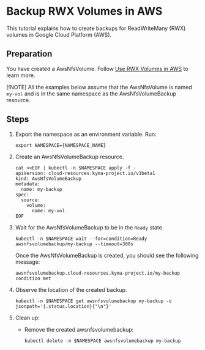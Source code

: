 # Backup RWX Volumes in AWS

This tutorial explains how to create backups for ReadWriteMany (RWX) volumes in Google Cloud Platform (AWS). 

## Preparation <!-- {docsify-ignore} -->

You have created a AwsNfsVolume. Follow [Use RWX Volumes in AWS](./01-10-aws-nfs-volume.md) to learn more.

[!NOTE]
All the examples below assume that the AwsNfsVolume is named `my-vol` and is in the same namespace as the AwsNfsVolumeBackup resource.

## Steps <!-- {docsify-ignore} -->

1. Export the namespace as an environment variable. Run:

   ```shell
   export NAMESPACE={NAMESPACE_NAME}
   ```
   
2. Create an AwsNfsVolumeBackup resource. 

   ```shell
   cat <<EOF | kubectl -n $NAMESPACE apply -f -
   apiVersion: cloud-resources.kyma-project.io/v1beta1
   kind: AwsNfsVolumeBackup
   metadata:
     name: my-backup
   spec:
     source:
       volume:
         name: my-vol
   EOF
   ```
   
3. Wait for the AwsNfsVolumeBackup to be in the `Ready` state.

   ```shell
   kubectl -n $NAMESPACE wait --for=condition=Ready awsnfsvolumebackup/my-backup --timeout=300s
   ```

   Once the AwsNfsVolumeBackup is created, you should see the following message:

   ```
   awsnfsvolumebackup.cloud-resources.kyma-project.io/my-backup condition met
   ```
4. Observe the location of the created backup.

   ```shell
   kubectl -n $NAMESPACE get awsnfsvolumebackup my-backup -o jsonpath='{.status.location}{"\n"}' 
   ```

5. Clean up:

   * Remove the created awsnfsvolumebackup:
     ```shell
     kubectl delete -n $NAMESPACE awsnfsvolumebackup my-backup
     ```
